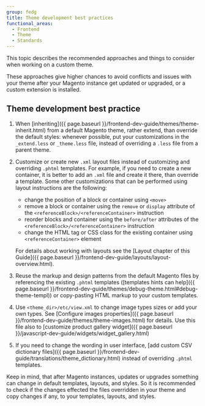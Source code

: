 ```yaml
---
group: fedg
title: Theme development best practices
functional_areas:
  - Frontend
  - Theme
  - Standards
---
```


This topic describes the recommended approaches and things to consider when working on a custom theme.

These approaches give higher chances to avoid conflicts and issues with your theme after your Magento instance get updated or upgraded, or a custom extension is installed.

## Theme development best practice

1. When [inheriting]({{ page.baseurl }}/frontend-dev-guide/themes/theme-inherit.html) from a default Magento theme, rather extend, than override the default styles: whenever possible, put your customizations in the `_extend.less` or `_theme.less` file, instead of overriding a `.less` file from a parent theme. 
2. Customize or create new `.xml` layout files instead of customizing and overriding `.phtml` templates. For example, if you need to create a new container, it is better to add an `.xml` file and create it there, than override a template. 
Some other customizations that can be performed using layout instructions are the following:
 
   * change the position of a block or container using `<move>` 
   * remove a block or container using the `remove` or `display` attribute of the `<referenceBlock>/<referenceContainer>` instruction
   * reorder blocks and container using the `before/after` attributes of the `<referenceBlock>/<referenceContainer>` instruction
   * change the HTML tag or CSS class for the existing container using `<referenceContainer>` element
   
   For details about working with layouts see the [Layout chapter of this Guide]({{ page.baseurl }}/frontend-dev-guide/layouts/layout-overview.html).
		
3. Reuse the markup and design patterns from the default Magento files by referencing the existing `.phtml` templates ([templates hints can help]({{ page.baseurl }}/frontend-dev-guide/themes/debug-theme.html#debug-theme-templ)) or copy-pasting HTML markup to your custom templates.
4. Use `<theme_dir>/etc/view.xml` to change image types sizes or add your own types. See [Configure images properties]({{ page.baseurl }}/frontend-dev-guide/themes/theme-images.html) for details. Use this file also to [customize product gallery widget]({{ page.baseurl }}/javascript-dev-guide/widgets/widget_gallery.html)
5. If you need to change the wording in user interface, [add custom CSV dictionary files]({{ page.baseurl }}/frontend-dev-guide/translations/theme_dictionary.html) instead of overriding `.phtml` templates. 

Keep in mind, that after Magento instances, updates or upgrades something can change in default templates, layouts, and styles. So it is recommended to check if the changes effected the files overridden in your theme and copy changes if any, to your templates, layouts, and styles.


